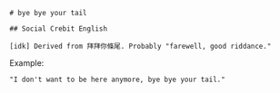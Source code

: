 
    # bye bye your tail

    ## Social Crebit English

    [idk] Derived from 拜拜你條尾. Probably "farewell, good riddance."

Example:

    "I don't want to be here anymore, bye bye your tail."








